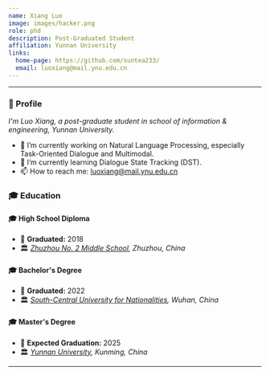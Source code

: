 ```yaml
---
name: Xiang Luo
image: images/hacker.png
role: phd
description: Post-Graduated Student
affiliation: Yunnan University
links:
  home-page: https://github.com/suntea233/
  email: luoxiang@mail.ynu.edu.cn
---
```

---
### 👋 Profile
*I'm Luo Xiang, a post-graduate student in school of information & engineering, Yunnan University.*
- 🔭 I’m currently working on Natural Language Processing, especially Task-Oriented Dialogue and Multimodal.
- 🌱 I’m currently learning Dialogue State Tracking (DST).
- 📫 How to reach me: luoxiang@mail.ynu.edu.cn
### 🎓 Education
#### 🎓 High School Diploma
- 📅 **Graduated:** 2018
- 🏛️ *[Zhuzhou No. 2 Middle School](https://zz2z.com/), Zhuzhou, China*
#### 🎓 Bachelor's Degree
- 📅 **Graduated:** 2022
- 🏛️ *[South-Central University for Nationalities](https://www.scuec.edu.cn/), Wuhan, China*
#### 🎓 Master's Degree
- 📅 **Expected Graduation:** 2025
- 🏛️ *[Yunnan University](https://www.ynu.edu.cn/), Kunming, China*
---
